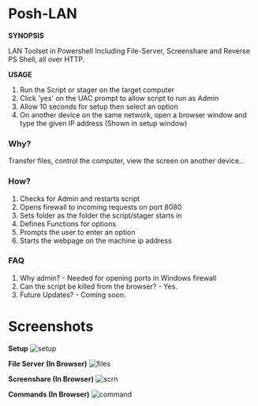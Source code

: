 # Posh-LAN

**SYNOPSIS**

LAN Toolset in Powershell Including File-Server, Screenshare and Reverse PS Shell, all over HTTP. 

**USAGE**
1. Run the Script or stager on the target computer
2. Click 'yes' on the UAC prompt to allow script to run as Admin
3. Allow 10 seconds for setup then select an option
4. On another device on the same network, open a browser window and type the given IP address (Shown in setup window)

<h3>Why?</h3>
Transfer files, control the computer, view the screen on another device..

<h3>How?</h3>

1. Checks for Admin and restarts script
2. Opens firewall to incoming requests on port 8080
3. Sets folder as the folder the script/stager starts in
4. Defines Functions for options
5. Prompts the user to enter an option
6. Starts the webpage on the machine ip address

<h3>FAQ</h3>

1. Why admin? - Needed for opening ports in Windows firewall
2. Can the script be killed from the browser? - Yes.
3. Future Updates? - Coming soon.

# Screenshots

**Setup**
![setup](https://github.com/beigeworm/Posh-LAN/assets/93350544/0f3eb03d-dd32-40b4-b21e-8ed02614769f)

**File Server (In Browser)**
![files](https://github.com/beigeworm/Posh-LAN/assets/93350544/ce05e881-601d-47aa-b53d-2136e4ace725)

**Screenshare (In Browser)**
![scrn](https://github.com/beigeworm/Posh-LAN/assets/93350544/3b7fbb63-f6ee-4796-9e39-5fc4274f95ca)

**Commands (In Browser)**
![command](https://github.com/beigeworm/Posh-LAN/assets/93350544/5a85e798-a695-41bb-a562-66d982e38538)
